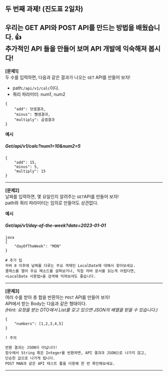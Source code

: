 ## 두 번째 과제! (진도표 2일차)

우리는 GET API와 POST API를 만드는 방법을 배웠습니다. 👍  
추가적인 API 들을 만들어 보며 API 개발에 익숙해져 봅시다!
---
**[문제1]**  
두 수를 입력하면, 다음과 같은 결과가 나오는 ```GET``` API를 만들어 보자!

- path:```/api/v1/calc```이다.
- 쿼리 파라미터: num1, num2

```
{
    "add": 덧셈결과,
    "minus": 뺄셈결과,
    "multiply": 곱셈결과
}
```

**예시**

##### Get/api/v1/calc?num1=10&num2=5

```
{
    "add": 15,
    "minus": 5,
    "multiply": 15
}
```

---
**[문제2]**  
날짜를 입력하면, 몇 요일인지 알려주는 ```GET```API를 만들어 보자!  
path와 쿼리 파라미터는 임의로 만들어도 상관없다.

**예시**

##### Get/api/v1/day-of-the-week?date=2023-01-01

```
java
{
    "dayOfTheWeek": "MON"
}
```

```
# 추가 팁
자바 8 이후에 날짜를 다루는 주요 객체인 LocalDate에 대해서 찾아보세요.
클래스를 열어 주요 메소드를 살펴보거나, 직접 자바 문서를 읽는게 어렵다면,
<LocalDate 사용법>을 검색해 익혀보셔도 좋습니다.
```

---
**[문제3]**  
여러 수를 받아 총 합을 반환하는 ```POST``` API를 만들어 보자!  
API에서 받는 Body는 다음과 같은 형태이다.  
*(Hint: 요청을 받는 DTO에서 List를 갖고 있으면 JSON의 배열을 받을 수 있습니다.)*

```
{
    "numbers": [1,2,3,4,5]
}
```

````
! 주의

반환 결과는 JSON이 아닙니다!
함수에서 String 혹은 Integer를 반환하면, API 결과과 JSON으로 나가지 않고, 
단순한 값으로 나가게 됩니다.
POST MAN과 같은 API 테스트 툴을 이용해 한 번 확인해보세요.
````

---